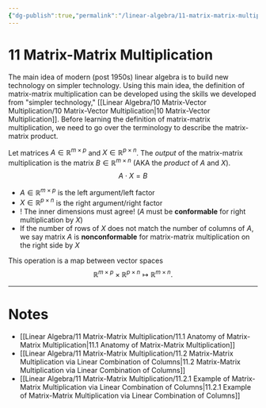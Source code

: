 ```yaml
---
{"dg-publish":true,"permalink":"/linear-algebra/11-matrix-matrix-multiplication/11-matrix-matrix-multiplication/","tags":["MOC"]}
---
```


# 11 Matrix-Matrix Multiplication
The main idea of modern (post 1950s) linear algebra is to build new technology on simpler technology. Using this main idea, the definition of matrix-matrix multiplication can be developed using the skills we developed from "simpler technology," [[Linear Algebra/10 Matrix-Vector Multiplication/10 Matrix-Vector Multiplication\|10 Matrix-Vector Multiplication]]. Before learning the definition of matrix-matrix multiplication, we need to go over the terminology to describe the matrix-matrix product. 

Let matrices $A \in \mathbb{R}^{m \times p}$ and $X \in \mathbb{R}^{p \times n}$. The *output* of the matrix-matrix multiplication is the matrix $B \in \mathbb{R}^{m \times n}$ (AKA the *product* of $A$ and $X$). 
$$
A \cdot X = B
$$
- $A \in \mathbb{R}^{m \times p}$ is the left argument/left factor
- $X \in \mathbb{R}^{p \times n}$ is the right argument/right factor
- ! The inner dimensions must agree! ($A$ must be **conformable** for right multiplication by $X$)
- If the number of rows of $X$ does not match the number of columns of $A$, we say matrix $A$ is **nonconformable** for matrix-matrix multiplication on the right side by $X$

This operation is a map between vector spaces
$$
\mathbb{R}^{m \times p} \times \mathbb{R}^{p \times n} \mapsto \mathbb{R}^{m \times n}.
$$


---
# Notes

- [[Linear Algebra/11 Matrix-Matrix Multiplication/11.1 Anatomy of Matrix-Matrix Multiplication\|11.1 Anatomy of Matrix-Matrix Multiplication]]
- [[Linear Algebra/11 Matrix-Matrix Multiplication/11.2 Matrix-Matrix Multiplication via Linear Combination of Columns\|11.2 Matrix-Matrix Multiplication via Linear Combination of Columns]]
- [[Linear Algebra/11 Matrix-Matrix Multiplication/11.2.1 Example of Matrix-Matrix Multiplication via Linear Combination of Columns\|11.2.1 Example of Matrix-Matrix Multiplication via Linear Combination of Columns]]

